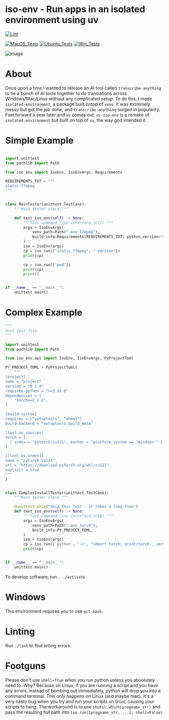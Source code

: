 # iso-env - Run apps in an isolated environment using uv

[![Lint](https://github.com/zackees/iso-env/actions/workflows/lint.yml/badge.svg)](https://github.com/zackees/iso-env/actions/workflows/lint.yml)

[![MacOS_Tests](https://github.com/zackees/iso-env/actions/workflows/test_macos.yml/badge.svg)](https://github.com/zackees/iso-env/actions/workflows/test_macos.yml)
[![Ubuntu_Tests](https://github.com/zackees/iso-env/actions/workflows/test_ubuntu.yml/badge.svg)](https://github.com/zackees/iso-env/actions/workflows/test_ubuntu.yml)
[![Win_Tests](https://github.com/zackees/iso-env/actions/workflows/test_win.yml/badge.svg)](https://github.com/zackees/iso-env/actions/workflows/test_win.yml)

![image](https://github.com/user-attachments/assets/b7adcbac-0400-4f72-a0cd-3a4f2bea3b4c)

# About

Once upon a time I wanted to release an AI tool called `transcribe-anything` to tie a bunch of AI tools together to do translations across Windows/Mac/Linux without any complicated setup. To do this, I made `isolated-environment`, a package built ontop of `venv`. It was extremely messy but got the job done, and `transcribe-anything` surged in popularity. Fast forward a year later and `uv` comes out. `uv-iso-env` is a remake of `isolated-environment` but built on top of `uv`, the way god intended it.

# Simple Example


```python

import unittest
from pathlib import Path

from iso_env import IsoEnv, IsoEnvArgs, Requirements

REQUIREMENTS_TXT = """
static-ffmpeg
"""


class MainTester(unittest.TestCase):
    """Main tester class."""

    def test_iso_env(self) -> None:
        """Test command line interface (CLI)."""
        args = IsoEnvArgs(
            venv_path=Path(".env_ffmpeg"),
            build_info=Requirements(REQUIREMENTS_TXT, python_version="==3.10.*"),
        )
        iso = IsoEnv(args)
        cp = iso.run(["static_ffmpeg", "-version"])
        print(cp)

        cp = iso.run(["pwd"])
        print(cp)
        print()


if __name__ == "__main__":
    unittest.main()
```

# Complex Example

```python
"""
Unit test file.
"""

import unittest
from pathlib import Path

from iso_env.api import IsoEnv, IsoEnvArgs, PyProjectToml

PY_PROJECT_TOML = PyProjectToml(
    """
[project]
name = "project"
version = "0.1.0"
requires-python = ">=3.10.0"
dependencies = [
    "torch==2.1.2",
]

[build-system]
requires = ["setuptools", "wheel"]
build-backend = "setuptools.build_meta"

[tool.uv.sources]
torch = [
  { index = "pytorch-cu121", marker = "platform_system == 'Windows'" },
]

[[tool.uv.index]]
name = "pytorch-cu121"
url = "https://download.pytorch.org/whl/cu121"
explicit = true
"""
)


class ComplexInstallTester(unittest.TestCase):
    """Main tester class."""

    @unittest.skip("Skip this test - it takes a long time")
    def test_iso_env(self) -> None:
        """Test command line interface (CLI)."""
        args = IsoEnvArgs(
            venv_path=Path(".env_torch"),
            build_info=PY_PROJECT_TOML,
        )
        iso = IsoEnv(args)
        cp = iso.run(['python', '-c', "import torch; print(torch.__version__)"], check=True)
        print(cp)


if __name__ == "__main__":
    unittest.main()
```



To develop software, run `. ./activate`

# Windows

This environment requires you to use `git-bash`.

# Linting

Run `./lint` to find linting errors.

# Footguns

Please don't use `shell=True` when you run python unless you absolutely need to. Why? Because on Linux, if you are running a script and you have any errors, instead of bombing out immediately, python will drop you into a command terminal. This only happens on Linux (and maybe mac). It's a very nasty bug when you try and run your scripts on linux, causing your scripts to hang. The workaround is to use `shutil.which(progname_str)` and pass the resulting full path into `iso.run([progname_str, ...], shell=False)`


